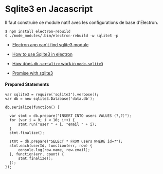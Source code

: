 # Sqlite3 en Jacascript

Il faut construire ce module natif avec les configurations de base d'Electron.

```
$ npm install electron-rebuild
$ ./node_modules/.bin/electron-rebuild -w sqlite3 -p

```

- [Electron app can't find sqlite3 module](https://stackoverflow.com/questions/38716594/electron-app-cant-find-sqlite3-module)
- [How to use Sqlite3 in electron](https://stackoverflow.com/questions/32504307/how-to-use-sqlite3-module-with-electron)

- [How does `db.serialize` work in `node-sqlite3`](https://stackoverflow.com/questions/41949724/how-does-db-serialize-work-in-node-sqlite3)
- [Promise with sqlite3](https://stackoverflow.com/questions/40691884/nodejs-sqlite-why-each-statement-return-no-results)

#### Prepared Statements
```
var sqlite3 = require('sqlite3').verbose();
var db = new sqlite3.Database('data.db');

db.serialize(function() {

  var stmt = db.prepare("INSERT INTO users VALUES (?,?)");
  for (var i = 0; i < 10; i++) {
      stmt.run("user " + i, "email " + i);
  }
  stmt.finalize();

  stmt = db.prepare("SELECT * FROM users WHERE id=?");
  stmt.each(userId, function(err, row) {
      console.log(row.name, row.email);
  }, function(err, count) {
      stmt.finalize();
  });
});
```
